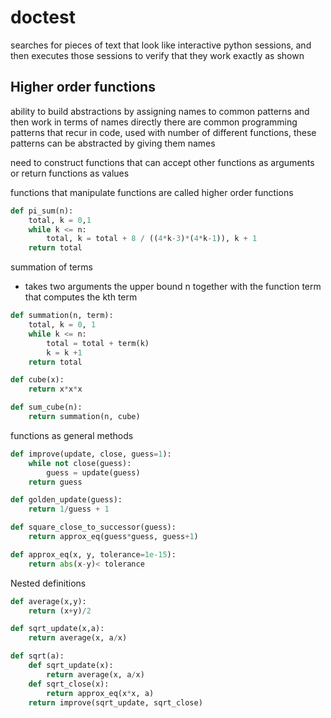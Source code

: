 # doctest

searches for pieces of text that look like interactive python sessions, and then executes those sessions to verify that they work exactly as shown

## Higher order functions

ability to build abstractions by assigning names to common patterns and then work in terms of names directly
there are common programming patterns that recur in code, used with number of different functions, these patterns can be abstracted by giving them names

need to construct functions that can accept other functions as arguments or return functions as values

functions that manipulate functions are called higher order functions

```python
def pi_sum(n):
    total, k = 0,1
    while k <= n:
        total, k = total + 8 / ((4*k-3)*(4*k-1)), k + 1
    return total
```

summation of terms

- takes two arguments the upper bound n together with the function term that computes the kth term

```python
def summation(n, term):
    total, k = 0, 1
    while k <= n:
        total = total + term(k)
        k = k +1
    return total
```

```python
def cube(x):
    return x*x*x
```

```python
def sum_cube(n):
    return summation(n, cube)
```

functions as general methods

```python
def improve(update, close, guess=1):
    while not close(guess):
        guess = update(guess)
    return guess

def golden_update(guess):
    return 1/guess + 1

def square_close_to_successor(guess):
    return approx_eq(guess*guess, guess+1)

def approx_eq(x, y, tolerance=1e-15):
    return abs(x-y)< tolerance
```

Nested definitions

```python
def average(x,y):
    return (x+y)/2

def sqrt_update(x,a):
    return average(x, a/x)

def sqrt(a):
    def sqrt_update(x):
        return average(x, a/x)
    def sqrt_close(x):
        return approx_eq(x*x, a)
    return improve(sqrt_update, sqrt_close)
```
